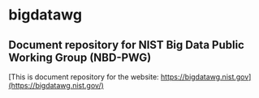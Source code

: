 # bigdatawg
Document repository for NIST Big Data Public Working Group (NBD-PWG)
---
[This is document repository for the website: https://bigdatawg.nist.gov](https://bigdatawg.nist.gov/)
